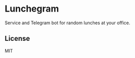 Lunchegram
==========

Service and Telegram bot for random lunches at your office.


License
-------

MIT
